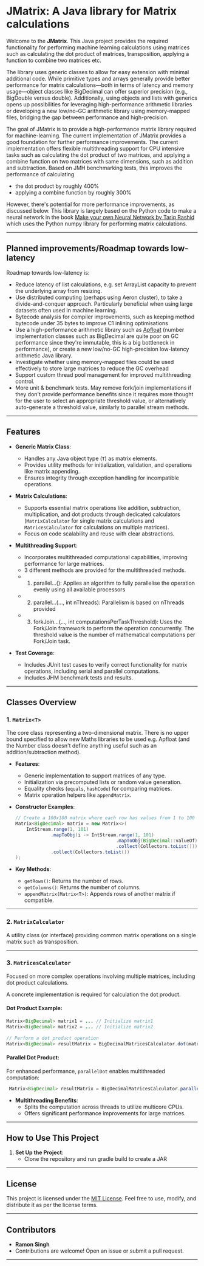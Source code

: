 # JMatrix: A Java library for Matrix calculations

Welcome to the **JMatrix**. This Java project provides the required functionality for performing machine learning calculations using matrices such as calculating the dot product of matrices, transposition, applying a function to combine two matrices etc.

The library uses generic classes to allow for easy extension with minimal additional code. While primitive types and arrays generally provide better performance for matrix calculations—both in terms of latency and memory usage—object classes like BigDecimal can offer superior precision (e.g., BigDouble versus double). Additionally, using objects and lists with generics opens up possibilities for leveraging high-performance arithmetic libraries or developing a new low/no-GC arithmetic library using memory-mapped files, bridging the gap between performance and high-precision.

The goal of JMatrix is to provide a high-performance matrix library required for machine-learning. The current implementation of JMatrix provides a good foundation for further performance improvements. The current implementation offers flexible multithreading support for CPU intensive tasks such as calculating the dot product of two matrices, and applying a combine function on two matrices with same dimensions, such as addition and subtraction. Based on JMH benchmarking tests, this improves the performance of calculating
- the dot product by roughly 400%
- applying a combine function by roughly 300%

However, there's potential for more performance improvements, as discussed below.
This library is largely based on the Python code to make a neural network in the book [Make your own Neural Network by Tariq Rashid](https://howtolearnmachinelearning.com/books/machine-learning-books/make-your-own-neural-network/) which uses the Python numpy library for performing matrix calculations.

---

## Planned improvements/Roadmap towards low-latency

Roadmap towards low-latency is:
- Reduce latency of list calculations, e.g. set ArrayList capacity to prevent the underlying array from resizing.
- Use distributed computing (perhaps using Aeron cluster), to take a divide-and-conquer approach. Particularly beneficial when using large datasets often used in machine learning.
- Bytecode analysis for compiler improvements, such as keeping method bytecode under 35 bytes to improve C1 inlining optimisations
- Use a high-performance arithmetic library such as [Apfloat](https://www.apfloat.org/apfloat_java/) (number implementation classes such as BigDecimal are quite poor on GC performance since they're immutable, this is a big bottleneck in performance), or create a new low/no-GC high-precision low-latency arithmetic Java library. 
- Investigate whether using memory-mapped files could be used effectively to store large matrices to reduce the GC overhead
- Support custom thread pool management for improved multithreading control.
- More unit & benchmark tests. May remove fork/join implementations if they don't provide performance benefits since it requires more thought for the user to select an appropriate threshold value, or alternatively auto-generate a threshold value, similarly to parallel stream methods.

---

## Features

- **Generic Matrix Class**:
    - Handles any Java object type (`T`) as matrix elements.
    - Provides utility methods for initialization, validation, and operations like matrix appending.
    - Ensures integrity through exception handling for incompatible operations.

- **Matrix Calculations**:
    - Supports essential matrix operations like addition, subtraction, multiplication, and dot products through dedicated calculators (`MatrixCalculator` for single matrix calculations and `MatricesCalculator` for calculations on multiple matrices).
    - Focus on code scalability and reuse with clear abstractions.

- **Multithreading Support**:
    - Incorporates multithreaded computational capabilities, improving performance for large matrices.
    - 3 different methods are provided for the multithreaded methods.
    - 1. parallel...(): Applies an algorithm to fully parallelise the operation evenly using all available processors
    - 2. parallel...(..., int nThreads): Parallelism is based on nThreads provided
    - 3. forkJoin...(..., int computationsPerTaskThreshold): Uses the Fork/Join framework to perform the operation concurrently. The threshold value is the number of mathematical computations per Fork/Join task.

- **Test Coverage**:
    - Includes JUnit test cases to verify correct functionality for matrix operations, including serial and parallel computations.
    - Includes JHM benchmark tests and results.

---

## Classes Overview

### 1. **`Matrix<T>`**
The core class representing a two-dimensional matrix. There is no upper bound specified to allow new Maths libraries to be used e.g. Apfloat (and the Number class doesn't define anything useful such as an addition/subtraction method).

- **Features**:
    - Generic implementation to support matrices of any type.
    - Initialization via precomputed lists or random value generation.
    - Equality checks (`equals`, `hashCode`) for comparing matrices.
    - Matrix operation helpers like `appendMatrix`.

- **Constructor Examples**:
  ```java
  // Create a 100x100 matrix where each row has values from 1 to 100
  Matrix<BigDecimal> matrix = new Matrix<>(
      IntStream.range(1, 101)
               .mapToObj(i -> IntStream.range(1, 101)
                                       .mapToObj(BigDecimal::valueOf)
                                       .collect(Collectors.toList()))
               .collect(Collectors.toList())
  );
  ```

- **Key Methods**:
    - `getRows()`: Returns the number of rows.
    - `getColumns()`: Returns the number of columns.
    - `appendMatrix(Matrix<T>)`: Appends rows of another matrix if compatible.

---

### 2. **`MatrixCalculator`**
A utility class (or interface) providing common matrix operations on a single matrix such as transposition.

---

### 3. **`MatricesCalculator`**
Focused on more complex operations involving multiple matrices, including dot product calculations.

A concrete implementation is required for calculation the dot product.

#### **Dot Product Example**:
   ```java
   Matrix<BigDecimal> matrix1 = ... // Initialize matrix1
   Matrix<BigDecimal> matrix2 = ... // Initialize matrix2
     
   // Perform a dot product operation
   Matrix<BigDecimal> resultMatrix = BigDecimalMatricesCalculator.dot(matrix1, matrix2);
   ```

#### **Parallel Dot Product**:
For enhanced performance, `parallelDot` enables multithreaded computation:
   ```java
    Matrix<BigDecimal> resultMatrix = BigDecimalMatricesCalculator.parallelDot(matrix1, matrix2);
   ```

- **Multithreading Benefits**:
    - Splits the computation across threads to utilize multicore CPUs.
    - Offers significant performance improvements for large matrices.

---


## How to Use This Project

1. **Set Up the Project**:
    - Clone the repository and run gradle build to create a JAR


---

## License

This project is licensed under the [MIT License](LICENSE). Feel free to use, modify, and distribute it as per the license terms.

---

## Contributors

- **Ramon Singh**
- Contributions are welcome! Open an issue or submit a pull request.

---
